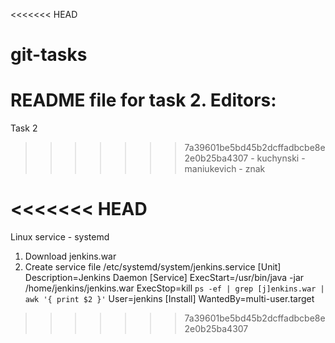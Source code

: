 <<<<<<< HEAD
# git-tasks
README file for task 2.
Editors:
=======
Task 2 
>>>>>>> 7a39601be5bd45b2dcffadbcbe8e2e0b25ba4307
	- kuchynski
	- maniukevich
	- znak

<<<<<<< HEAD
=======
Linux service - systemd
1. Download jenkins.war 
2. Create service file /etc/systemd/system/jenkins.service 
    [Unit]
    Description=Jenkins Daemon
    [Service]
    ExecStart=/usr/bin/java -jar /home/jenkins/jenkins.war
    ExecStop=kill `ps -ef | grep [j]enkins.war | awk '{ print $2 }'`
    User=jenkins
    [Install]
    WantedBy=multi-user.target
>>>>>>> 7a39601be5bd45b2dcffadbcbe8e2e0b25ba4307
